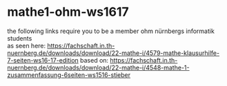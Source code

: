 # mathe1-ohm-ws1617
the following links require you to be a member ohm nürnbergs informatik students<br>
as seen here: https://fachschaft.in.th-nuernberg.de/downloads/download/22-mathe-i/4579-mathe-klausurhilfe-7-seiten-ws16-17-edition
based on: 
https://fachschaft.in.th-nuernberg.de/downloads/download/22-mathe-i/4548-mathe-1-zusammenfassung-6seiten-ws1516-stieber
